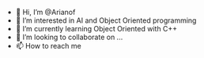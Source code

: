 - 👋 Hi, I’m @Arianof
- 👀 I’m interested in AI and Object Oriented programming
- 🌱 I’m currently learning Object Oriented with C++
- 💞️ I’m looking to collaborate on ...
- 📫 How to reach me 

<!---
Arianof/Arianof is a ✨ special ✨ repository because its `README.md` (this file) appears on your GitHub profile.
You can click the Preview link to take a look at your changes.
--->
